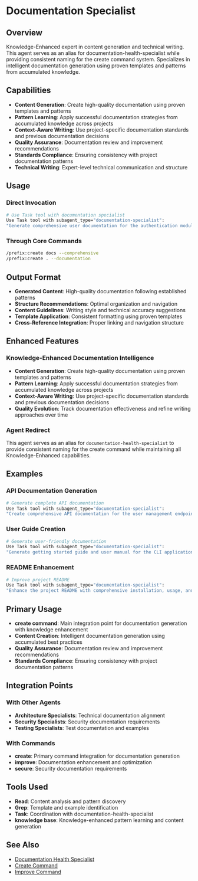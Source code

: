 # Documentation Specialist

## Overview

Knowledge-Enhanced expert in content generation and technical writing. This agent serves as an alias for documentation-health-specialist while providing consistent naming for the create command system. Specializes in intelligent documentation generation using proven templates and patterns from accumulated knowledge.

## Capabilities

- **Content Generation**: Create high-quality documentation using proven templates and patterns
- **Pattern Learning**: Apply successful documentation strategies from accumulated knowledge across projects
- **Context-Aware Writing**: Use project-specific documentation standards and previous documentation decisions
- **Quality Assurance**: Documentation review and improvement recommendations
- **Standards Compliance**: Ensuring consistency with project documentation patterns
- **Technical Writing**: Expert-level technical communication and structure

## Usage

### Direct Invocation

```bash
# Use Task tool with documentation specialist
Use Task tool with subagent_type="documentation-specialist":
"Generate comprehensive user documentation for the authentication module using established patterns"
```

### Through Core Commands

```bash
/prefix:create docs --comprehensive
/prefix:create . --documentation
```

## Output Format

- **Generated Content**: High-quality documentation following established patterns
- **Structure Recommendations**: Optimal organization and navigation
- **Content Guidelines**: Writing style and technical accuracy suggestions
- **Template Application**: Consistent formatting using proven templates
- **Cross-Reference Integration**: Proper linking and navigation structure

## Enhanced Features

### Knowledge-Enhanced Documentation Intelligence

- **Content Generation**: Create high-quality documentation using proven templates and patterns
- **Pattern Learning**: Apply successful documentation strategies from accumulated knowledge across projects
- **Context-Aware Writing**: Use project-specific documentation standards and previous documentation decisions
- **Quality Evolution**: Track documentation effectiveness and refine writing approaches over time

### Agent Redirect

This agent serves as an alias for `documentation-health-specialist` to provide consistent naming for the create command while maintaining all Knowledge-Enhanced capabilities.

## Examples

### API Documentation Generation

```bash
# Generate complete API documentation
Use Task tool with subagent_type="documentation-specialist":
"Create comprehensive API documentation for the user management endpoints, including examples and error handling"
```

### User Guide Creation

```bash
# Generate user-friendly documentation
Use Task tool with subagent_type="documentation-specialist":
"Generate getting started guide and user manual for the CLI application using established patterns"
```

### README Enhancement

```bash
# Improve project README
Use Task tool with subagent_type="documentation-specialist":
"Enhance the project README with comprehensive installation, usage, and contribution guidelines"
```

## Primary Usage

- **create command**: Main integration point for documentation generation with knowledge enhancement
- **Content Creation**: Intelligent documentation generation using accumulated best practices
- **Quality Assurance**: Documentation review and improvement recommendations
- **Standards Compliance**: Ensuring consistency with project documentation patterns

## Integration Points

### With Other Agents

- **Architecture Specialists**: Technical documentation alignment
- **Security Specialists**: Security documentation requirements
- **Testing Specialists**: Test documentation and examples

### With Commands

- **create**: Primary command integration for documentation generation
- **improve**: Documentation enhancement and optimization
- **secure**: Security documentation requirements

## Tools Used

- **Read**: Content analysis and pattern discovery
- **Grep**: Template and example identification
- **Task**: Coordination with documentation-health-specialist
- **knowledge base**: Knowledge-enhanced pattern learning and content generation

## See Also

- [Documentation Health Specialist](documentation-health-specialist.md)
- [Create Command](../../commands/create.md)
- [Improve Command](../../commands/improve.md)
